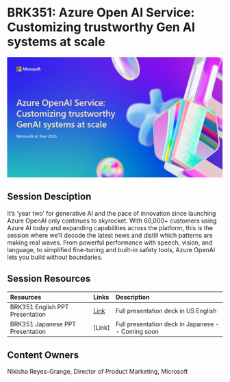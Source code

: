 # BRK351: Azure Open AI Service: Customizing trustworthy Gen AI systems at scale

![Session cover image with a bright "AI" text in 3D over a blue and purple abstract background.](img/351.png)

## Session Desciption
It’s ‘year two’ for generative AI and the pace of innovation since launching Azure OpenAI only continues to skyrocket. With 60,000+ customers using Azure AI today and expanding capabilities across the platform, this is the session where we’ll decode the latest news and distill which patterns are making real waves. From powerful performance with speech, vision, and language, to simplified fine-tuning and built-in safety tools, Azure OpenAI lets you build without boundaries.

## Session Resources

| Resources          | Links                             | Description        |
|:-------------------|:----------------------------------|:-------------------|
| BRK351 English PPT Presentation | [Link](https://aka.ms/AAu3t5z) | Full presentation deck in US English|
| BRK351 Japanese PPT Presentation  | [Link]| Full presentation deck in Japanese -- Coming soon|

## Content Owners
Nikisha Reyes-Grange, Director of Product Marketing, Microsoft

